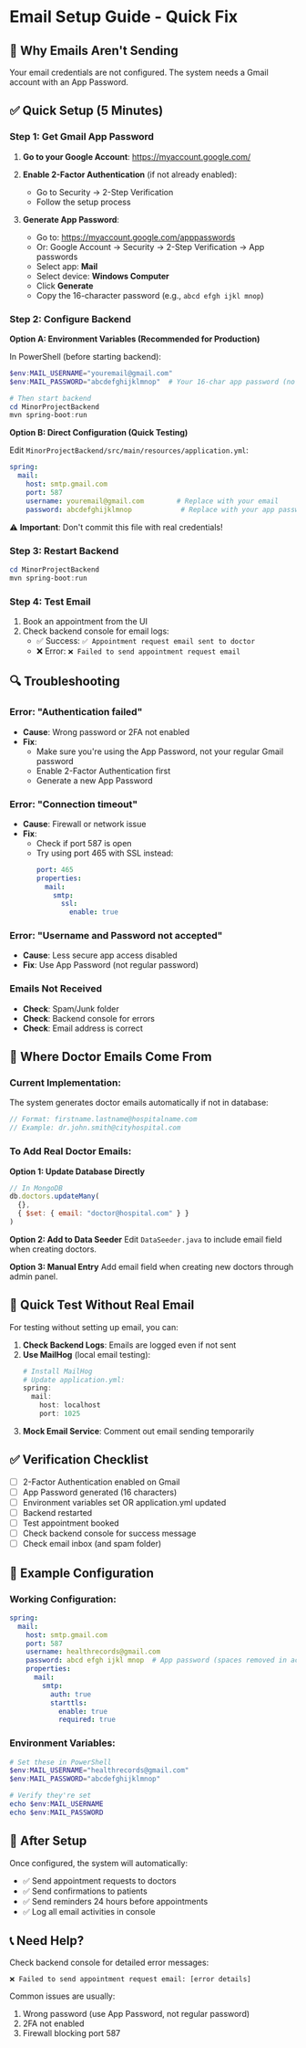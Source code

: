 # Email Setup Guide - Quick Fix

## 🚨 Why Emails Aren't Sending

Your email credentials are not configured. The system needs a Gmail account with an App Password.

## ✅ Quick Setup (5 Minutes)

### Step 1: Get Gmail App Password

1. **Go to your Google Account**: https://myaccount.google.com/
2. **Enable 2-Factor Authentication** (if not already enabled):
   - Go to Security → 2-Step Verification
   - Follow the setup process

3. **Generate App Password**:
   - Go to: https://myaccount.google.com/apppasswords
   - Or: Google Account → Security → 2-Step Verification → App passwords
   - Select app: **Mail**
   - Select device: **Windows Computer**
   - Click **Generate**
   - Copy the 16-character password (e.g., `abcd efgh ijkl mnop`)

### Step 2: Configure Backend

**Option A: Environment Variables (Recommended for Production)**

In PowerShell (before starting backend):
```powershell
$env:MAIL_USERNAME="youremail@gmail.com"
$env:MAIL_PASSWORD="abcdefghijklmnop"  # Your 16-char app password (no spaces)

# Then start backend
cd MinorProjectBackend
mvn spring-boot:run
```

**Option B: Direct Configuration (Quick Testing)**

Edit `MinorProjectBackend/src/main/resources/application.yml`:

```yaml
spring:
  mail:
    host: smtp.gmail.com
    port: 587
    username: youremail@gmail.com        # Replace with your email
    password: abcdefghijklmnop            # Replace with your app password
```

⚠️ **Important**: Don't commit this file with real credentials!

### Step 3: Restart Backend

```powershell
cd MinorProjectBackend
mvn spring-boot:run
```

### Step 4: Test Email

1. Book an appointment from the UI
2. Check backend console for email logs:
   - ✅ Success: `✅ Appointment request email sent to doctor`
   - ❌ Error: `❌ Failed to send appointment request email`

## 🔍 Troubleshooting

### Error: "Authentication failed"
- **Cause**: Wrong password or 2FA not enabled
- **Fix**: 
  - Make sure you're using the App Password, not your regular Gmail password
  - Enable 2-Factor Authentication first
  - Generate a new App Password

### Error: "Connection timeout"
- **Cause**: Firewall or network issue
- **Fix**: 
  - Check if port 587 is open
  - Try using port 465 with SSL instead:
    ```yaml
    port: 465
    properties:
      mail:
        smtp:
          ssl:
            enable: true
    ```

### Error: "Username and Password not accepted"
- **Cause**: Less secure app access disabled
- **Fix**: Use App Password (not regular password)

### Emails Not Received
- **Check**: Spam/Junk folder
- **Check**: Backend console for errors
- **Check**: Email address is correct

## 📧 Where Doctor Emails Come From

### Current Implementation:
The system generates doctor emails automatically if not in database:

```javascript
// Format: firstname.lastname@hospitalname.com
// Example: dr.john.smith@cityhospital.com
```

### To Add Real Doctor Emails:

**Option 1: Update Database Directly**
```javascript
// In MongoDB
db.doctors.updateMany(
  {},
  { $set: { email: "doctor@hospital.com" } }
)
```

**Option 2: Add to Data Seeder**
Edit `DataSeeder.java` to include email field when creating doctors.

**Option 3: Manual Entry**
Add email field when creating new doctors through admin panel.

## 🎯 Quick Test Without Real Email

For testing without setting up email, you can:

1. **Check Backend Logs**: Emails are logged even if not sent
2. **Use MailHog** (local email testing):
   ```powershell
   # Install MailHog
   # Update application.yml:
   spring:
     mail:
       host: localhost
       port: 1025
   ```
3. **Mock Email Service**: Comment out email sending temporarily

## ✅ Verification Checklist

- [ ] 2-Factor Authentication enabled on Gmail
- [ ] App Password generated (16 characters)
- [ ] Environment variables set OR application.yml updated
- [ ] Backend restarted
- [ ] Test appointment booked
- [ ] Check backend console for success message
- [ ] Check email inbox (and spam folder)

## 📝 Example Configuration

### Working Configuration:
```yaml
spring:
  mail:
    host: smtp.gmail.com
    port: 587
    username: healthrecords@gmail.com
    password: abcd efgh ijkl mnop  # App password (spaces removed in actual use)
    properties:
      mail:
        smtp:
          auth: true
          starttls:
            enable: true
            required: true
```

### Environment Variables:
```powershell
# Set these in PowerShell
$env:MAIL_USERNAME="healthrecords@gmail.com"
$env:MAIL_PASSWORD="abcdefghijklmnop"

# Verify they're set
echo $env:MAIL_USERNAME
echo $env:MAIL_PASSWORD
```

## 🚀 After Setup

Once configured, the system will automatically:
- ✅ Send appointment requests to doctors
- ✅ Send confirmations to patients
- ✅ Send reminders 24 hours before appointments
- ✅ Log all email activities in console

## 📞 Need Help?

Check backend console for detailed error messages:
```
❌ Failed to send appointment request email: [error details]
```

Common issues are usually:
1. Wrong password (use App Password, not regular password)
2. 2FA not enabled
3. Firewall blocking port 587
